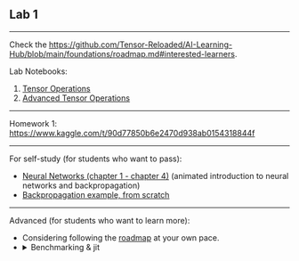 ## Lab 1

***
Check the https://github.com/Tensor-Reloaded/AI-Learning-Hub/blob/main/foundations/roadmap.md#interested-learners.

Lab Notebooks:
1. [Tensor Operations](https://github.com/Tensor-Reloaded/AI-Learning-Hub/blob/main/resources/beginner_pytorch/00_tensor_operations.ipynb)
2. [Advanced Tensor Operations](https://colab.research.google.com/github/Tensor-Reloaded/AI-Learning-Hub/blob/main/resources/advanced_pytorch/AdvancedTensorOperations.ipynb)

***
Homework 1: https://www.kaggle.com/t/90d77850b6e2470d938ab0154318844f

***

For self-study (for students who want to pass):
* [Neural Networks (chapter 1 - chapter 4)](https://www.youtube.com/playlist?list=PLZHQObOWTQDNU6R1_67000Dx_ZCJB-3pi) (animated introduction to neural networks and backpropagation)
* [Backpropagation example, from scratch](https://drive.google.com/file/d/11pFnI-NvGjAPgBb2nZKVj2dtE3dVI8qe/view)
***

Advanced (for students who want to learn more):
* Considering following the [roadmap](https://github.com/Tensor-Reloaded/AI-Learning-Hub/blob/main/foundations/roadmap.md) at your own pace.
* <details><summary>Benchmarking & jit</summary><ul>
  <li> Advanced Benchmarking in PyTorch: https://pytorch.org/tutorials/recipes/recipes/benchmark.html </li>
  <li> TorchScript (PyTorch jit): https://pytorch.org/docs/stable/jit.html </li>
  <li> PyTorch jit trace: https://pytorch.org/docs/stable/generated/torch.jit.trace.html </li>
  <li> PyTorch jit script: https://pytorch.org/docs/stable/generated/torch.jit.script.html#torch.jit.script </li>
  <li> PyTorch compile: https://pytorch.org/tutorials/intermediate/torch_compile_tutorial.html 
  <ul> <li> `torch.compile` does not work on Windows systems! </li></ul>
  </li>
  <li>PyTorch compile deep dive: https://pytorch.org/docs/stable/torch.compiler_dynamo_deepdive.html </li>
</ul></details>
